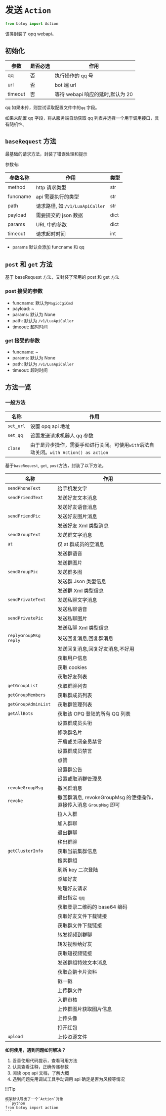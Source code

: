 # 发送 `Action`

```python
from botoy import Action
```

该类封装了 opq webapi。

## 初始化

| 参数    | 是否必选 | 作用                             |
| ------- | -------- | -------------------------------- |
| qq      | 否       | 执行操作的 qq 号                 |
| url     | 否       | bot 端 url                       |
| timeout | 否       | 等待 webapi 响应的延时,默认为 20 |

qq 如果未传，则尝试读取配置文件中的`qq` 字段。

如果未配置 qq 字段，将从服务端自动获取 qq 列表并选择一个用于调用接口，具有随机性。

## `baseRequest` 方法

最基础的请求方法，封装了错误处理和提示

参数有:

| 参数名称 | 作用                            | 类型 |
| -------- | ------------------------------- | ---- |
| method   | http 请求类型                   | str  |
| funcname | api 需要执行的类型              | str  |
| path     | 请求路径, 如:`/v1/LuaApiCaller` | str  |
| payload  | 需要提交的 json 数据            | dict |
| params   | URL 中的参数                    | dict |
| timeout  | 请求超时时间                    | int  |

- params 默认会添加 funcname 和 qq

## `post` 和 `get` 方法

基于 baseRequest 方法，又封装了常用的 post 和 get 方法

### post 接受的参数

- funcname: 默认为`MagicCgiCmd`
- payload: ~
- params: 默认为 None
- path: 默认为 `/v1/LuaApiCaller`
- timeout: 超时时间

### get 接受的参数

- funcname: ~
- params: 默认为 None
- path: 默认为 `/v1/LuaApiCaller`
- timeout: 超时时间

## 方法一览

### 一般方法

| 名称      | 作用                                                                                  |
| --------- | ------------------------------------------------------------------------------------- |
| `set_url` | 设置 opq api 地址                                                                     |
| `set_qq`  | 设置发送请求机器人 qq 参数                                                            |
| `close`   | 由于是异步操作，需要手动进行关闭。可使用`with`语法自动关闭。`with Action() as action` |

基于`baseRequest`, `get`, `post`方法，封装了以下方法。

| 名称                    | 作用                                                                |
| ----------------------- | ------------------------------------------------------------------- |
| `sendPhoneText`         | 给手机发文字                                                        |
| `sendFriendText`        | 发送好友文本消息                                                    |
|                         | 发送好友语音消息                                                    |
| `sendFriendPic`         | 发送好友图片消息                                                    |
|                         | 发送好友 Xml 类型消息                                               |
| `sendGroupText`         | 发送群文字消息                                                      |
| `at`                    | 仅 at 群成员的空消息                                                |
|                         | 发送群语音                                                          |
|                         | 发送群图片                                                          |
| `sendGroupPic`          | 发送群多图                                                          |
|                         | 发送群 Json 类型信息                                                |
|                         | 发送群 Xml 类型信息                                                 |
| `sendPrivateText`       | 发送私聊文字消息                                                    |
|                         | 发送私聊语音                                                        |
| `sendPrivatePic`        | 发送私聊图片                                                        |
|                         | 发送私聊 Xml 类型信息                                               |
| `replyGroupMsg` `reply` | 发送回复消息,回复群消息                                             |
|                         | 发送回复消息,回复好友消息,不好用                                    |
|                         | 获取用户信息                                                        |
|                         | 获取 cookies                                                        |
|                         | 获取好友列表                                                        |
| `getGroupList`          | 获取群聊列表                                                        |
| `getGroupMembers`       | 获取群成员列表                                                      |
| `getGroupAdminList`     | 获取群管理列表                                                      |
| `getAllBots`            | 获取该 OPQ 登陆的所有 QQ 列表                                       |
|                         | 设置群成员头衔                                                      |
|                         | 修改群名片                                                          |
|                         | 开启或关闭全员禁言                                                  |
|                         | 设置群成员禁言                                                      |
|                         | 点赞                                                                |
|                         | 设置群公告                                                          |
|                         | 设置或取消群管理员                                                  |
| `revokeGroupMsg`        | 撤回群消息                                                          |
| `revoke`                | 撤回群消息, revokeGroupMsg 的便捷操作，直接传入消息 `GroupMsg` 即可 |
|                         | 拉人入群                                                            |
|                         | 加入群聊                                                            |
|                         | 退出群聊                                                            |
|                         | 移出群聊                                                            |
| `getClusterInfo`        | 获取当前集群信息                                                    |
|                         | 搜索群组                                                            |
|                         | 刷新 key 二次登陆                                                   |
|                         | 添加好友                                                            |
|                         | 处理好友请求                                                        |
|                         | 退出指定 qq                                                         |
|                         | 获取登录二维码的 base64 编码                                        |
|                         | 获取好友文件下载链接                                                |
|                         | 获取群文件下载链接                                                  |
|                         | 转发视频到群聊                                                      |
|                         | 转发视频给好友                                                      |
|                         | 获取短视频链接                                                      |
|                         | 发送群组特效文本消息                                                |
|                         | 获取企鹅卡片资料                                                    |
|                         | 戳一戳                                                              |
|                         | 上传群文件                                                          |
|                         | 入群审核                                                            |
|                         | 上传群图片获取图片信息                                              |
|                         | 上传头像                                                            |
|                         | 打开红包                                                            |
| `upload`                | 上传资源文件                                                        |

**如何使用，遇到问题如何解决？**

1. 妥善使用代码提示，查看可用方法
2. 认真查看注释，正确传递参数
3. 阅读 opq api 文档，了解大概
4. 遇到问题先用调试工具手动调用 api 确定是否为风控等情况

!!!Tip

    框架默认导出了一个`Action`对象
    ```python
    from botoy import action
    ```
